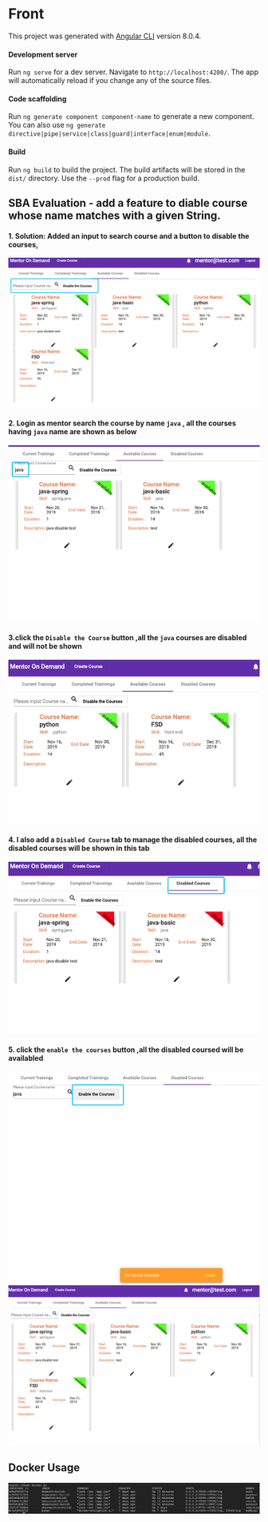 # Front

This project was generated with [Angular CLI](https://github.com/angular/angular-cli) version 8.0.4.

#### Development server

Run `ng serve` for a dev server. Navigate to `http://localhost:4200/`. The app will automatically reload if you change any of the source files.

#### Code scaffolding

Run `ng generate component component-name` to generate a new component. You can also use `ng generate directive|pipe|service|class|guard|interface|enum|module`.

#### Build

Run `ng build` to build the project. The build artifacts will be stored in the `dist/` directory. Use the `--prod` flag for a production build.



##  SBA Evaluation - add a feature to diable course whose name matches with a given String.

#### 1. Solution: Added an input to search course and a button to disable the courses,
![step1](./screenshot/step1.png)

#### 2. Login as mentor search the course by name `java` , all the courses having `java` name are shown as below
![step2](./screenshot/step2.png)

#### 3.click the `Disable the Course` button ,all the `java` courses are disabled and will not be shown 
![step3](./screenshot/step3.jpeg)

#### 4. I also add a `Disabled Course` tab to manage the disabled courses, all the disabled courses will be shown in this tab
![step4](./screenshot/step4.png) 
#### 5. click the `enable the courses` button ,all the disabled coursed will be availabled 
![step5](./screenshot/step5.png) 
![step6](./screenshot/step6.png) 


## Docker Usage
![docker](./screenshot/dockerUsage.jpg)




